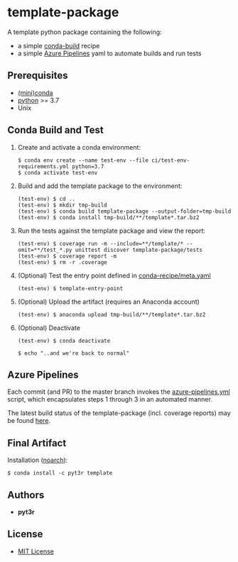 # template-package
A template python package containing the following:
* a simple [conda-build](https://docs.conda.io/projects/conda-build/en/latest/) recipe
* a simple [Azure Pipelines](https://docs.microsoft.com/en-us/azure/devops/pipelines/get-started/what-is-azure-pipelines?view=azure-devops) yaml to automate builds and run tests 

## Prerequisites
* [(mini)conda](https://docs.conda.io/en/latest/miniconda.html)
* [python](https://www.python.org/) >= 3.7
* Unix

## Conda Build and Test 

1. Create and activate a conda environment:
    ```
    $ conda env create --name test-env --file ci/test-env-requirements.yml python=3.7
    $ conda activate test-env
    ```

2. Build and add the template package to the environment:
    ```
    (test-env) $ cd ..
    (test-env) $ mkdir tmp-build
    (test-env) $ conda build template-package --output-folder=tmp-build
    (test-env) $ conda install tmp-build/**/template*.tar.bz2
    ```

3. Run the tests against the template package and view the report:
    ```
    (test-env) $ coverage run -m --include=**/template/* --omit=**/test_*.py unittest discover template-package/tests
    (test-env) $ coverage report -m
    (test-env) $ rm -r .coverage
    ```

4. (Optional) Test the entry point defined in [conda-recipe/meta.yaml](https://github.com/pyt3r/template-package/blob/master/conda-recipe/meta.yaml)
    ```
    (test-env) $ template-entry-point
    ```

5. (Optional) Upload the artifact (requires an Anaconda account)
    ```
    (test-env) $ anaconda upload tmp-build/**/template*.tar.bz2
    ```

6. (Optional) Deactivate
    ```
    (test-env) $ conda deactivate
   
    $ echo "..and we're back to normal"
    ```



## Azure Pipelines
Each commit (and PR) to the master branch invokes the [azure-pipelines.yml](https://github.com/pyt3r/template-package/blob/master/azure-pipelines.yml) script, which encapsulates steps 1 through 3 in an automated manner.

The latest build status of the template-package (incl. coverage reports) may be found [here](https://dev.azure.com/pyt3rb/template/_build).


## Final Artifact
Installation ([noarch](https://anaconda.org/pyt3r/template)):
```
$ conda install -c pyt3r template
```

## Authors

* **pyt3r**

## License

* [MIT License](https://github.com/pyt3r/template-package/blob/master/LICENSE)
